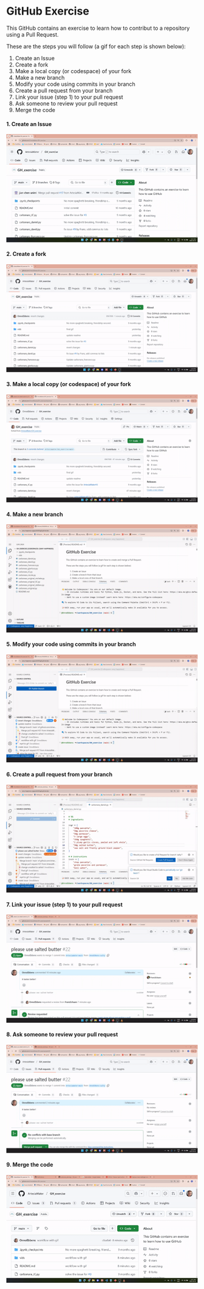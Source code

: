 # GitHub Exercise
This GitHub contains an exercise to learn how to contribut to a repository using a Pull Request.

These are the steps you will follow (a gif for each step is shown below):
1. Create an Issue
2. Create a fork
3. Make a local copy (or codespace) of your fork
4. Make a new branch
5. Modify your code using commits in your branch
6. Create a pull request from your branch
7. Link your issue (step 1) to your pull request
8. Ask someone to review your pull request
9. Merge the code

#### 1. Create an Issue
![](vids/make_issue.gif)
#### 2. Create a fork
![](vids/create_fork.gif)
#### 3. Make a local copy (or codespace) of your fork
![](vids/create_codespace.gif)
#### 4. Make a new branch
![](vids/create_branch.gif)
#### 5. Modify your code using commits in your branch
![](vids/create_commit.gif)
#### 6. Create a pull request from your branch
![](vids/create_pull_request.gif)
#### 7. Link your issue (step 1) to your pull request
![](vids/link_issue_pr.gif)
#### 8. Ask someone to review your pull request
![](vids/review_pull_request.gif)
#### 9. Merge the code 
![](vids/merge_PR.gif)
